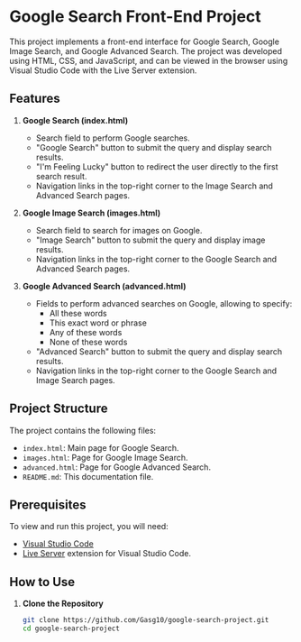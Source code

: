 # Google Search Front-End Project

This project implements a front-end interface for Google Search, Google Image Search, and Google Advanced Search. The project was developed using HTML, CSS, and JavaScript, and can be viewed in the browser using Visual Studio Code with the Live Server extension.

## Features

1. **Google Search (index.html)**
    - Search field to perform Google searches.
    - "Google Search" button to submit the query and display search results.
    - "I'm Feeling Lucky" button to redirect the user directly to the first search result.
    - Navigation links in the top-right corner to the Image Search and Advanced Search pages.

2. **Google Image Search (images.html)**
    - Search field to search for images on Google.
    - "Image Search" button to submit the query and display image results.
    - Navigation links in the top-right corner to the Google Search and Advanced Search pages.

3. **Google Advanced Search (advanced.html)**
    - Fields to perform advanced searches on Google, allowing to specify:
        - All these words
        - This exact word or phrase
        - Any of these words
        - None of these words
    - "Advanced Search" button to submit the query and display search results.
    - Navigation links in the top-right corner to the Google Search and Image Search pages.

## Project Structure

The project contains the following files:

- `index.html`: Main page for Google Search.
- `images.html`: Page for Google Image Search.
- `advanced.html`: Page for Google Advanced Search.
- `README.md`: This documentation file.

## Prerequisites

To view and run this project, you will need:

- [Visual Studio Code](https://code.visualstudio.com/)
- [Live Server](https://marketplace.visualstudio.com/items?itemName=ritwickdey.LiveServer) extension for Visual Studio Code.

## How to Use

1. **Clone the Repository**

   ```bash
   git clone https://github.com/Gasg10/google-search-project.git
   cd google-search-project
